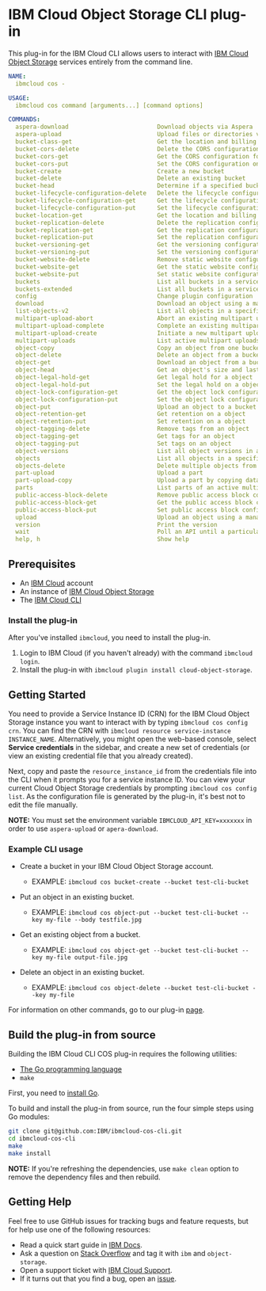 # IBM Cloud Object Storage CLI plug-in

This plug-in for the IBM Cloud CLI allows users to interact with [IBM Cloud Object Storage][ibm-cos] services entirely from the command line.

```yaml
NAME:
  ibmcloud cos -

USAGE:
  ibmcloud cos command [arguments...] [command options]

COMMANDS:
  aspera-download                         Download objects via Aspera
  aspera-upload                           Upload files or directories via Aspera
  bucket-class-get                        Get the location and billing tier of a bucket
  bucket-cors-delete                      Delete the CORS configuration from a bucket
  bucket-cors-get                         Get the CORS configuration for a bucket
  bucket-cors-put                         Set the CORS configuration on a bucket
  bucket-create                           Create a new bucket
  bucket-delete                           Delete an existing bucket
  bucket-head                             Determine if a specified bucket exists in the target region
  bucket-lifecycle-configuration-delete   Delete the lifecycle configuration from a bucket
  bucket-lifecycle-configuration-get      Get the lifecycle configuration for a bucket
  bucket-lifecycle-configuration-put      Set the lifecycle configuration on a bucket
  bucket-location-get                     Get the location and billing tier of a bucket
  bucket-replication-delete               Delete the replication configuration from a bucket
  bucket-replication-get                  Get the replication configuration for a bucket
  bucket-replication-put                  Set the replication configuration on a bucket
  bucket-versioning-get                   Get the versioning configuration for a bucket
  bucket-versioning-put                   Set the versioning configuration on a bucket
  bucket-website-delete                   Remove static website configuration from a bucket
  bucket-website-get                      Get the static website configuration on a bucket
  bucket-website-put                      Set static website configuration on a bucket
  buckets                                 List all buckets in a service instance
  buckets-extended                        List all buckets in a service instance and their provisioning codes
  config                                  Change plugin configuration
  download                                Download an object using a managed multipart transfer
  list-objects-v2                         List all objects in a specific bucket
  multipart-upload-abort                  Abort an existing multipart upload
  multipart-upload-complete               Complete an existing multipart upload
  multipart-upload-create                 Initiate a new multipart upload
  multipart-uploads                       List active multipart uploads
  object-copy                             Copy an object from one bucket to another
  object-delete                           Delete an object from a bucket
  object-get                              Download an object from a bucket
  object-head                             Get an object's size and last modified date
  object-legal-hold-get                   Get legal hold for a object
  object-legal-hold-put                   Set the legal hold on a object
  object-lock-configuration-get           Get the object lock configuration for a bucket
  object-lock-configuration-put           Set the object lock configuration on a bucket
  object-put                              Upload an object to a bucket
  object-retention-get                    Get retention on a object 
  object-retention-put                    Set retention on a object
  object-tagging-delete                   Remove tags from an object
  object-tagging-get                      Get tags for an object
  object-tagging-put                      Set tags on an object
  object-versions                         List all object versions in a specific bucket
  objects                                 List all objects in a specific bucket
  objects-delete                          Delete multiple objects from a bucket
  part-upload                             Upload a part
  part-upload-copy                        Upload a part by copying data from an existing object
  parts                                   List parts of an active multipart upload
  public-access-block-delete              Remove public access block configuration from a bucket
  public-access-block-get                 Get the public access block configuration on a bucket
  public-access-block-put                 Set public access block configuration on a bucket
  upload                                  Upload an object using a managed multipart transfer
  version                                 Print the version
  wait                                    Poll an API until a particular condition is satisfied
  help, h                                 Show help
```

## Prerequisites

- An [IBM Cloud][ibm-cloud] account
- An instance of [IBM Cloud Object Storage][cos-docs]
- The [IBM Cloud CLI][ibmcloud-cli-install]

### Install the plug-in

After you've installed `ibmcloud`, you need to install the plug-in.

1. Login to IBM Cloud (if you haven't already) with the command `ibmcloud login`.
2. Install the plug-in with `ibmcloud plugin install cloud-object-storage`.

## Getting Started

You need to provide a Service Instance ID (CRN) for the IBM Cloud Object Storage instance you want to interact with by typing `ibmcloud cos config crn`. You can find the CRN with `ibmcloud resource service-instance INSTANCE_NAME`.  Alternatively, you might open the web-based console, select **Service credentials** in the sidebar, and create a new set of credentials (or view an existing credential file that you already created).

Next, copy and paste the `resource_instance_id` from the credentials file into the CLI when it prompts you for a service instance ID. You can view your current Cloud Object Storage credentials by prompting `ibmcloud cos config list`. As the configuration file is generated by the plug-in, it's best not to edit the file manually.

**NOTE:** You must set the environment variable `IBMCLOUD_API_KEY=xxxxxxx` in order to use `aspera-upload` or `apera-download`.

### Example CLI usage

- Create a bucket in your IBM Cloud Object Storage account.
  - EXAMPLE: `ibmcloud cos bucket-create --bucket test-cli-bucket`

- Put an object in an existing bucket.
  - EXAMPLE: `ibmcloud cos object-put --bucket test-cli-bucket --key my-file --body testfile.jpg`

- Get an existing object from a bucket.
  - EXAMPLE: `ibmcloud cos object-get --bucket test-cli-bucket --key my-file output-file.jpg`

- Delete an object in an existing bucket.
  - EXAMPLE: `ibmcloud cos object-delete --bucket test-cli-bucket --key my-file`

For information on other commands, go to our plug-in [page](https://cloud.ibm.com/docs/cloud-object-storage-cli-plugin?topic=cloud-object-storage-cli-ic-use-the-ibm-cli).

## Build the plug-in from source

Building the IBM Cloud CLI COS plug-in requires the following utilities:

- [The Go programming language][golang]
- `make`

First, you need to [install Go][go-install].

To build and install the plug-in from source, run the four simple steps using Go modules:

```sh
git clone git@github.com:IBM/ibmcloud-cos-cli.git
cd ibmcloud-cos-cli
make
make install
```

**NOTE:** If you're refreshing the dependencies, use ```make clean``` option to remove the dependency files and then rebuild.

## Getting Help

Feel free to use GitHub issues for tracking bugs and feature requests, but for help use one of the following resources:

- Read a quick start guide in [IBM Docs](https://cloud.ibm.com/docs/cloud-object-storage-cli-plugin).
- Ask a question on [Stack Overflow](https://stackoverflow.com/) and tag it with `ibm` and `object-storage`.
- Open a support ticket with [IBM Cloud Support](https://cloud.ibm.com/unifiedsupport/supportcenter).
- If it turns out that you find a bug, open an [issue](https://github.com/IBM/ibmcloud-cos-cli/issues/new).

[ibm-cos]: https://cloud.ibm.com/catalog/services/cloud-object-storage
[ibmcloud-cli-install]: https://cloud.ibm.com/docs/cli?topic=cloud-cli-ibmcloud_cli
[go-install]: https://golang.org/doc/install
[golang]: https://golang.org/
[cos-docs]: https://cloud.ibm.com/docs/services/cloud-object-storage?topic=cloud-object-storage-getting-started
[ibm-cloud]: https://cloud.ibm.com
